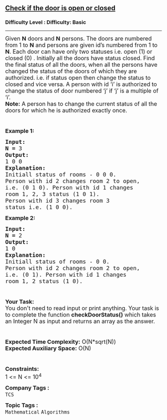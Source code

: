 <h2><a href="https://www.geeksforgeeks.org/problems/check-if-the-door-is-open-or-closed2013/1?page=1&difficulty=Basic&status=attempted&sortBy=accuracy">Check if the door is open or closed</a></h2><h3>Difficulty Level : Difficulty: Basic</h3><hr><div class="problems_problem_content__Xm_eO"><p><span style="font-size:18px">Given <strong>N</strong> doors and <strong>N</strong> persons. The doors are numbered from 1 to <strong>N</strong> and persons are given id’s numbered from 1 to <strong>N</strong>. Each door can have only two&nbsp;statuses i.e. open (1) or closed (0) . Initially all the doors have status closed. Find the final status of all the doors, when all the persons have changed&nbsp;the status of the doors of which they are authorized.&nbsp;i.e. if status open then change the status to closed and vice versa. A person with id ‘i’ is authorized to change the status of door numbered ‘j’ if ‘j’ is a multiple of ‘i’.<br>
<strong>Note:</strong> A person has to change the current status of all the doors for which he is authorized exactly once.</span></p>

<p>&nbsp;</p>

<p><span style="font-size:18px"><strong>Example 1:</strong></span><span style="font-size:18px"> </span></p>

<pre><span style="font-size:18px"><strong>Input:</strong></span>
<span style="font-size:18px"><strong>N = </strong>3
<strong>Output:</strong></span>
<span style="font-size:18px">1 0 0 </span>
<span style="font-size:18px"><strong>Explanation:</strong></span>
<span style="font-size:18px">Initiall status of rooms - 0 0 0. 
Person with id 2 changes room 2 to open,
i.e. (0 1 0). Person with id 1 changes
room 1, 2, 3 status (1 0 1).
Person with id 3 changes room 3
status i.e. (1 0 0).</span></pre>

<p><span style="font-size:18px"><strong>Example 2:</strong></span><span style="font-size:18px"> </span></p>

<pre><span style="font-size:18px"><strong>Input:</strong></span>
<span style="font-size:18px"><strong>N = </strong>2
<strong>Output:</strong></span>
<span style="font-size:18px">1 0</span>
<span style="font-size:18px"><strong>Explanation:</strong></span>
<span style="font-size:18px">Initiall status of rooms - 0 0. 
Person with id 2 changes room 2 to open,
i.e. (0 1). Person with id 1 changes
room 1, 2 status (1 0).
</span></pre>

<p>&nbsp;</p>

<p><span style="font-size:18px"><strong>Your Task:</strong><br>
You don't need to read input or print anything. Your task is to complete the function <strong>checkDoorStatus()</strong> which takes an Integer N as input and returns an array as the answer.</span></p>

<p>&nbsp;</p>

<p><span style="font-size:18px"><strong>Expected Time Complexity:</strong> O(N*sqrt(N))<br>
<strong>Expected Auxiliary Space:</strong> O(N)</span></p>

<p>&nbsp;</p>

<p><span style="font-size:18px"><strong>Constraints:</strong></span><br>
<span style="font-size:18px">1 &lt;= N &lt;= 10<sup>4</sup></span></p>
</div><p><span style=font-size:18px><strong>Company Tags : </strong><br><code>TCS</code>&nbsp;<br><p><span style=font-size:18px><strong>Topic Tags : </strong><br><code>Mathematical</code>&nbsp;<code>Algorithms</code>&nbsp;
